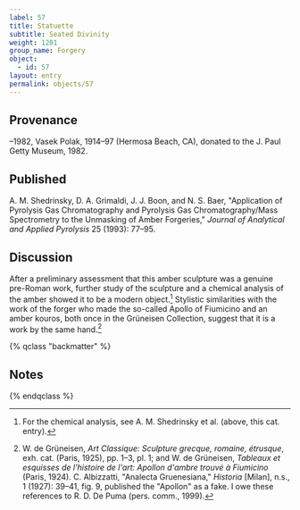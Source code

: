 ```yaml
---
label: 57
title: Statuette
subtitle: Seated Divinity
weight: 1201
group_name: Forgery
object:
  - id: 57
layout: entry
permalink: objects/57
---
```


## Provenance

–1982, Vasek Polak, 1914–97 (Hermosa Beach, CA), donated to the J. Paul Getty Museum, 1982.

## Published

A. M. Shedrinsky, D. A. Grimaldi, J. J. Boon, and N. S. Baer, "Application of Pyrolysis Gas Chromatography and Pyrolysis Gas Chromatography/Mass Spectrometry to the Unmasking of Amber Forgeries," *Journal of Analytical and Applied Pyrolysis* 25 (1993): 77–95.

## Discussion

After a preliminary assessment that this amber sculpture was a genuine pre-Roman work, further study of the sculpture and a chemical analysis of the amber showed it to be a modern object.[^1] Stylistic similarities with the work of the forger who made the so-called Apollo of Fiumicino and an amber kouros, both once in the Grüneisen Collection, suggest that it is a work by the same hand.[^2]

{% qclass "backmatter" %}
## Notes
{% endqclass %}

[^1]: For the chemical analysis, see A. M. Shedrinsky et al. (above, this cat. entry).

[^2]: W. de Grüneisen, *Art Classique: Sculpture grecque, romaine, étrusque*, exh. cat. (Paris, 1925), pp. 1–3, pl. 1; and W. de Grüneisen, *Tableaux et esquisses de l'histoire de l'art: Apollon d'ambre trouvé à Fiumicino* (Paris, 1924). C. Albizzatti, "Analecta Gruenesiana," *Historia* [Milan], n.s., 1 (1927): 39–41, fig. 9, published the "Apollon" as a fake. I owe these references to R. D. De Puma (pers. comm., 1999).

